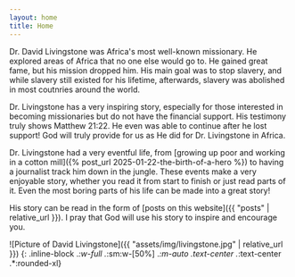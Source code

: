```yaml
---
layout: home
title: Home
---
```


Dr. David Livingstone was Africa's most well-known missionary. He explored areas of Africa that no one else would go to. He gained great fame, but his mission dropped him. His main goal was to stop slavery, and while slavery still existed for his lifetime, afterwards, slavery was abolished in most coutnries around the world.

Dr. Livingstone has a very inspiring story, especially for those interested in becoming missionaries but do not have the financial support. His testimony truly shows Matthew 21:22. He even was able to continue after he lost support! God will truly provide for us as He did for Dr. Livingstone in Africa.

Dr. Livingstone had a very eventful life, from [growing up poor and working in a cotton mill]({% post_url 2025-01-22-the-birth-of-a-hero %}) to having a journalist track him down in the jungle. These events make a very enjoyable story, whether you read it from start to finish or just read parts of it. Even the most boring parts of his life can be made into a great story!

His story can be read in the form of [posts on this website]({{ "posts" | relative_url }}). I pray that God will use his story to inspire and encourage you.

![Picture of David Livingstone]({{ "assets/img/livingstone.jpg" | relative_url }})
{: .inline-block .*:w-full .*:sm:w-[50%] .*:m-auto .text-center .*:text-center  .*:rounded-xl}